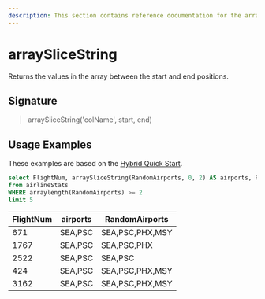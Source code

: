 ```yaml
---
description: This section contains reference documentation for the arraySliceString function.
---
```


# arraySliceString

Returns the values in the array between the start and end positions.

## Signature

> arraySliceString('colName', start, end)

## Usage Examples

These examples are based on the [Hybrid Quick Start](../../basics/getting-started/quick-start.md#hybrid).


```sql
select FlightNum, arraySliceString(RandomAirports, 0, 2) AS airports, RandomAirports
from airlineStats 
WHERE arraylength(RandomAirports) >= 2
limit 5
```

| FlightNum   | airports | RandomAirports
| ------------- | ------------- |------------- |
|671|	SEA,PSC	|SEA,PSC,PHX,MSY|
|1767	|SEA,PSC	|SEA,PSC,PHX|
|2522	|SEA,PSC	|SEA,PSC|
|424|	SEA,PSC	|SEA,PSC,PHX,MSY|
|3162	|SEA,PSC	|SEA,PSC,PHX,MSY|